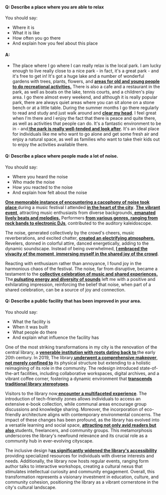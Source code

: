 #### Q: Describe a place where you are able to relax
You should say:
- Where it is 
- What it is like
- How often you go there
- And explain how you feel about this place
#### A:
- The place where I go where I can really relax is the local park. I am lucky enough to live really close to a nice park - in fact, it's a great park - and it's free to get in! It's got a huge lake and a number of wonderful gardens with trees, plants, flowers, and <b><u>areas for old and young people to do recreational activities.</u></b> There is also a cafe and a restaurant in the park, as well as boats on the lake, tennis courts, and a children's play area. I go there almost every weekend, and although it is really popular park, there are always quiet areas where you can sit alone on a stone bench or at a little table. During the summer months I go there regularly to read and study and just walk around and <b><u>clear my head</u></b>. I feel great when I'm there and I enjoy the fact that there is peace and quite there, as well as activities that people can do. It's a  fantastic environment to be in - and<b><u> the park is really well-tended and look after</u></b>. It's an ideal place for individuals like me who want to go alone and get some fresh air and enjoy a natural space, as well as families who want to take their kids out to enjoy the activities available there.
#### Q: Describe a place where people made a lot of noise.
You should say:
- Where you heard the noise
- Who made the noise
- How you reacted to the noise
- And explain how felt about the noise

<b><u>One memorable instance of encountering a cacophony of noise took place </u></b>during a music festival I attended <b><u>in the heart of the city</u></b>. <b><u>The vibrant event</u></b>, attracting music enthusiasts from diverse backgrounds,<b><u> emanated lively beats and melodies.</u></b> Performers <b><u>from various genres, ranging from rock bands to electronic DJs</u></b>, contributed to the auditory kaleidoscope.

The noise, generated collectively by the crowd's cheers, music reverberations, and excited chatter, <b><u>created an electrifying atmosphere. </u></b>Revelers, donned in colorful attire, danced energetically, adding to the dynamic soundscape. Instead of being overwhelmed, <b><u>I embraced the vivacity of the moment</u></b>,<b><u> immersing myself in the shared joy of the crowd</u></b>.

Reacting with enthusiasm rather than annoyance, I found joy in the harmonious chaos of the festival. The noise, far from disruptive, became a testament to the <b><u>collective celebration of music and shared experiences.</u></b> The<b><u> pulsating energy and diversity of sounds</u></b> left me with a positive and exhilarating impression, reinforcing the belief that noise, when part of a shared celebration, can be a source of joy and connection.



#### Q: Describe a public facility that has been improved in your area.
You should say:
- What the facility is 
- When it was built
- What people do there
- And explain what influence the facility has

One of the most striking transformations in my city is the renovation of the central library, a <b><u>venerable institution with roots dating back to </u></b>the early 20th century. In 2019, The library<b><u> underwent a comprehensive makeover</u></b>, <b><u>not merely confined to</u></b> its physical structure but extending to a holistic reimagining of its role in the community. The redesign introduced state-of-the-art facilities, including collaborative workspaces,  digital archives, and a vibrant coffee corner, fostering a dynamic environment that <b><u>transcends traditional library stereotypes</u></b>.

Visitors to the library  now<b><u> encounter a multifaceted experience</u></b>. The introduction of tech-friendly zones allows individuals to access an extensive e-book collection, while communal areas encourage group discussions and knowledge sharing. Moreover, the incorporation of eco-friendly architecture  aligns with contemporary environmental concerns. The impact of these changes has been profound, as the library has evolved into a versatile learning and social space, <b><u>attracting not only avid readers but also </u></b>students, freelancers, and community groups. This metamorphosis underscores the library's newfound relevance and its crucial role as a community hub in ever-evolving cityscape.

The inclusive design h<b><u>as significantly widened the library's accessibility</u></b> providing specialized resources for individuals with diverse interests and needs. Additionally, the library now hosts regular events, ranging form author talks to interactive workshops, creating a cultural nexus that stimulates intellectual curiosity and community engagement. Overall, this transformation represents a visionary investment in education, culture, and community cohesion, positioning the library as a vibrant cornerstone in the city's cultural landscape.


